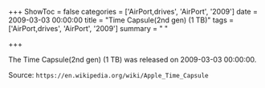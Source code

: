 +++
ShowToc = false
categories = ['AirPort,drives', 'AirPort', '2009']
date = 2009-03-03 00:00:00
title = "Time Capsule(2nd gen) (1 TB)"
tags = ['AirPort,drives', 'AirPort', '2009']
summary = " "

+++

The Time Capsule(2nd gen) (1 TB) was released on 2009-03-03 00:00:00.

Source: `https://en.wikipedia.org/wiki/Apple_Time_Capsule`


